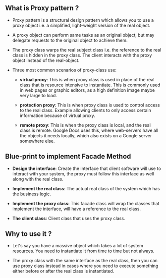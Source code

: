 ## What is Proxy pattern ?
- Proxy pattern is a structural design pattern which allows you to use a proxy object i.e.
  a simplified, light-weight version of the real object.

- A proxy object can perform same tasks as an original object, but may delegate requests
  to the original object to achieve them.
  
- The proxy class warps the real subject class i.e. the reference to the real class is hidden
  in the proxy class. The client interacts with the proxy object instead of the real-object.
  
- Three most common scenarios of proxy-class use:
    - **virtual proxy**: This is when proxy class is used in place of the real class that is 
      resource intensive to instantiate. This is commonly used in web pages or graphic editors,
      as a high definition image maybe very large to load.
      
    - **protection proxy**: This is when proxy class is used to control access to the real class.
      Example allowing clients to only access certain information because of virtual proxy.
      
    - **remote proxy**: This is when the proxy class is local, and the real class is remote.
      Google Docs uses this, where web-servers have all the objects it needs locally, which
      also exists on a Google server somewhere else.


## Blue-print to implement Facade Method
- **Design the interface**: Create the interface that client software will use to interact with 
  your system, the proxy must follow this interface as well along with the real class.


- **Implement the real class**: The actual real class of the system which has the business logic.


- **Implement the proxy class**: This facade class will wrap the classes that implement
  the interface, will have a reference to the real class.
  

- **The client class**: Client class that uses the proxy class.

  
## Why to use it ?
- Let's say you have a massive object which takes a lot of system resources. You need to instantiate it
  from time to time but not always.
  
- The proxy class with the same interface as the real class, then you can use proxy class instead in cases
  where you need to execute something either before or after the real class is instantiated. 

 